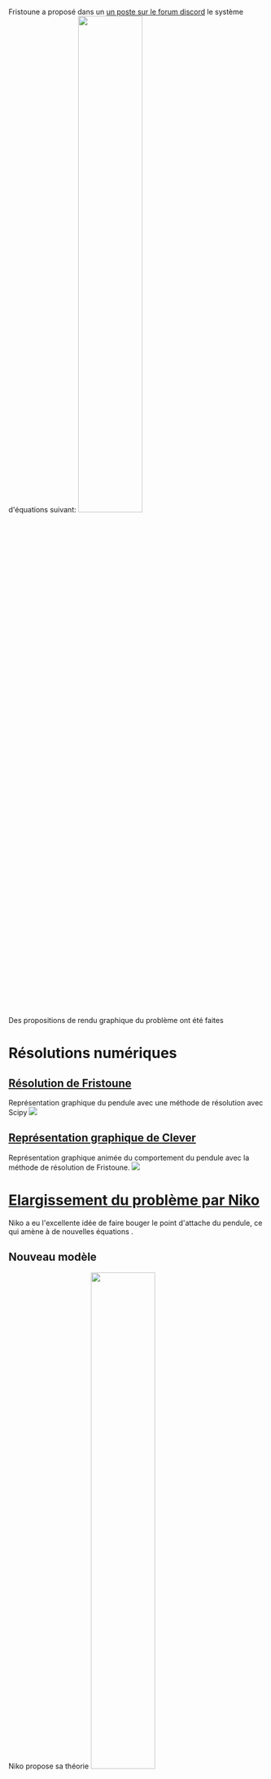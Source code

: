 Fristoune a proposé dans un [un poste sur le forum discord](https://discord.com/channels/1043549117143588874/1137430071133605939/1137430071133605939) le système d'équations suivant: 
<img src="https://media.discordapp.net/attachments/1137430071133605939/1137431457493688440/198447058204622849.png?ex=656b6417&is=6558ef17&hm=4f93428fd8525b631d0295e11951e5afb8d401e71b0fbda1a7cc48316d4dbd17&=&width=1218&height=669" width=50% height=50%>

Des propositions de rendu graphique du problème ont été faites
# Résolutions numériques
## [Résolution de Fristoune](https://github.com/Clevyyy/Science-Etonnante-Community-Programs/blob/66e78e61d3a92e997c6ee58d4b46a7beb15d89cc/M%C3%A9canique/R%C3%A9solution%20syst%C3%A8me%20d'EDP%20non%20lin%C3%A9aire%20(on%20a%20fait%20n'importe%20quoi)%20/R%C3%A9solution%20graphique%20-%20Fristoune)
Représentation graphique du pendule avec une méthode de résolution avec Scipy
![](https://media.discordapp.net/attachments/1137430071133605939/1137473144865685616/pendule_elastique.gif?ex=656b8aea&is=655915ea&hm=112449ea3e04620e8525d28aaf0533863632c2563680d69fc00a26587731e23f&=&width=539&height=435)

## [Représentation graphique de Clever](https://github.com/Clevyyy/Science-Etonnante-Community-Programs/blob/a371fc135e0d31a837140e86072d87e5c535c13b/M%C3%A9canique/R%C3%A9solution%20syst%C3%A8me%20d'EDP%20non%20lin%C3%A9aire%20(on%20a%20fait%20n'importe%20quoi)%20/R%C3%A9solution%20graphique%20-%20Clever.py)
Représentation graphique animée du comportement du pendule avec la méthode de résolution de Fristoune.
![](https://media.discordapp.net/attachments/1137430071133605939/1176502962307211264/animation.gif?ex=656f1ac4&is=655ca5c4&hm=4deadc3e906266b57534b158f30c4b5e9a996ed3c3896bcdb15bd2ee3969f415&=&width=700&height=700)

# [Elargissement du problème par Niko]()
Niko a eu l'excellente idée de faire bouger le point d'attache du pendule, ce qui amène à de nouvelles équations .
## Nouveau modèle
Niko propose sa théorie
<img src="https://media.discordapp.net/attachments/1137430071133605939/1176957637988991087/IMG_2626.jpg?ex=6570c237&is=655e4d37&hm=f35782a01812923b64492ea7eb29e598d019a88a598035c6a3fedf404baabd6a&=&format=webp&width=524&height=700" width=50% height=50%>
<img src="https://media.discordapp.net/attachments/1137430071133605939/1176959583877615666/239479818184294400.png?ex=6570c407&is=655e4f07&hm=e171af35d3a8982cc53f0f6a85e704bac15ffb5c7fd7ddae457d4d6af1bd8477&=&format=webp&width=1439&height=467" width=50% height=50%>
<img src="https://media.discordapp.net/attachments/1137430071133605939/1176961090962325664/239479818184294400.png?ex=6570c56e&is=655e506e&hm=5037639c8476f20fd210d40bcb7364368ecac484ac4119689200ef87f14fcf53&=&format=webp&width=1439&height=530" width=50% height=50%>
<img src="https://media.discordapp.net/attachments/1137430071133605939/1176962845137715230/239479818184294400.png?ex=6570c711&is=655e5211&hm=f2f356789876a06dba40b23866bddc637c82ffcb751aacc5f87125c0ef15b848&=&format=webp&width=1439&height=602" width=50% height=50%>
<img src="https://media.discordapp.net/attachments/1137430071133605939/1176963467635339476/239479818184294400.png?ex=6570c7a5&is=655e52a5&hm=d4b05e1cdae078663eb17f6bc66667277bb4b993ceb0647f14ec28d7e798a7e7&=&format=webp&width=1439&height=127" width=50% height=50%>
<img src="https://media.discordapp.net/attachments/1137430071133605939/1176963467635339476/239479818184294400.png?ex=6570c7a5&is=655e52a5&hm=d4b05e1cdae078663eb17f6bc66667277bb4b993ceb0647f14ec28d7e798a7e7&=&format=webp&width=1439&height=127" width=50% height=50%>
<img src="https://media.discordapp.net/attachments/1137430071133605939/1176966733169442836/239479818184294400.png?ex=6570cab0&is=655e55b0&hm=5f20f9713548f9b2f30ab64f4aaaf8e835b55fa1d7c7a8e1762db1ff44024301&=&format=webp&width=1439&height=307" width=50% height=50%>
## Représentation graphique
<img src="https://media.discordapp.net/attachments/1137430071133605939/1176998483505455195/mon_gif.gif?ex=6570e842&is=655e7342&hm=7b93e7aba7b952f598db8ff871192871081b4ec8a5d1f50cbba273033153d576&=&width=388&height=259" width=50% height=50%>

